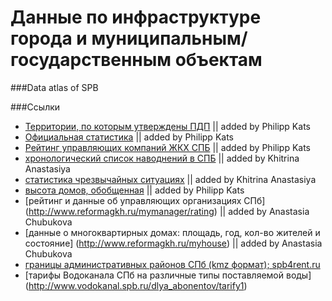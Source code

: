 Данные по инфраструктуре города и муниципальным/государственным объектам
==================

###Data atlas of SPB



###Ссылки

- [Территории, по которым утверждены ПДП](http://data.gov.spb.ru/datasets/6255/) || added by Philipp Kats
- [Официальная статистика](http://gov.spb.ru/helper/new_stat/) || added by Philipp Kats
- [Рейтинг управляющих компаний ЖКХ СПБ](http://www.gilkom-complex.ru/index.php?option=com_mtree&task=viewlink&link_id=1907) || added by Philipp Kats
- [хронологический список наводнений в СПБ](http://www.nevariver.ru/flood_list.php) || added by Khitrina Anastasiya
- [статистика чрезвычайных ситуациях](http://www.mchs.gov.ru/stats/CHrezvichajnie_situacii) || added by Khitrina Anastasiya
- [высота домов, обобщенная](http://company.yandex.ru/researches/figures/2014/buildings_height_map.xml) || added by Philipp Kats
- [рейтинг и данные об управляющих организациях СПб] (http://www.reformagkh.ru/mymanager/rating) || added by Anastasia Chubukova
- [данные о многоквартирных домах: площадь, год, кол-во жителей и состояние] (http://www.reformagkh.ru/myhouse) || added by Anastasia Chubukova
- [границы административных районов СПб (kmz формат); spb4rent.ru](https://www.dropbox.com/s/uvq3y6jh4u98qfs/18%20%D1%80%D0%B0%D0%B9%D0%BE%D0%BD%D0%BE%D0%B2%20%D0%9F%D0%B5%D1%82%D0%B5%D1%80%D0%B1%D1%83%D1%80%D0%B3%D0%B0%20spb4rent.ru.kmz?dl=0)
- [тарифы Водоканала СПб на различные типы поставляемой воды] (http://www.vodokanal.spb.ru/dlya_abonentov/tarify1)
